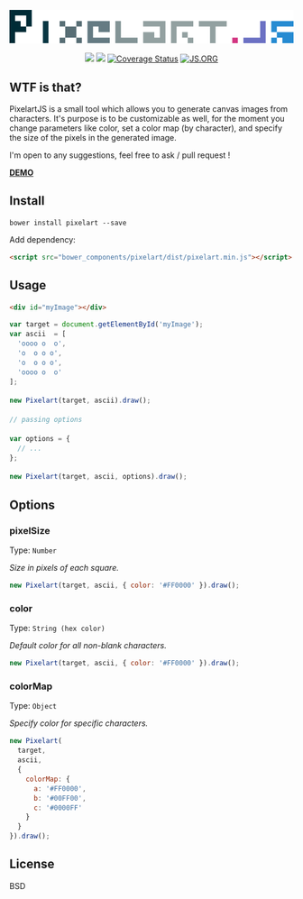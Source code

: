 <p align="center">
  <img src="logo.png">
</p>

<p align="center">
  <a href="https://travis-ci.org/meriadec/PixelartJS"><img src="https://travis-ci.org/meriadec/PixelartJS.svg?branch=master" /></a>
  <a href="https://codeclimate.com/github/meriadec/PixelartJS"><img src="https://codeclimate.com/github/meriadec/PixelartJS/badges/gpa.svg" /></a>
  <a href='https://coveralls.io/r/meriadec/PixelartJS?branch=master'><img src='https://coveralls.io/repos/meriadec/PixelartJS/badge.svg?branch=master' alt='Coverage Status' /></a>
  <a href="http://js.org"><img src="https://img.shields.io/badge/js.org-pixelart-ffb400.svg?style=flat" alt="JS.ORG"></a>
</p>

## WTF is that?

PixelartJS is a small tool which allows you to generate canvas images from characters.
It's purpose is to be customizable as well, for the moment you change parameters like color, set a color map (by character), and specify the size of the pixels in the generated image.

I'm open to any suggestions, feel free to ask / pull request !

[**DEMO**](http://meriadec.github.io/PixelartJS/)

## Install

```
bower install pixelart --save
```

Add dependency:

```html
<script src="bower_components/pixelart/dist/pixelart.min.js"></script>
```

## Usage

```html
<div id="myImage"></div>
```

```javascript
var target = document.getElementById('myImage');
var ascii  = [
  'oooo o  o',
  'o  o o o',
  'o  o o o',
  'oooo o  o'
];

new Pixelart(target, ascii).draw();

// passing options

var options = {
  // ...
};

new Pixelart(target, ascii, options).draw();

```

## Options

### pixelSize

Type: `Number`

*Size in pixels of each square.*

```js
new Pixelart(target, ascii, { color: '#FF0000' }).draw();
```

### color

Type: `String (hex color)`

*Default color for all non-blank characters.*

```js
new Pixelart(target, ascii, { color: '#FF0000' }).draw();
```

### colorMap

Type: `Object`

*Specify color for specific characters.*

```js
new Pixelart(
  target,
  ascii,
  {
    colorMap: {
      a: '#FF0000',
      b: '#00FF00',
      c: '#0000FF'
    }
  }
}).draw();
```

## License

BSD

